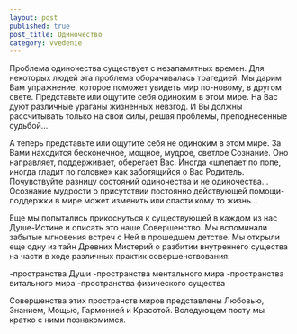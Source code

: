 ```yaml
---
layout: post
published: true
post_title: Одиночество
category: vvedenie
---
```

Проблема одиночества существует с незапамятных времен. Для некоторых людей эта проблема оборачивалась трагедией. Мы дарим Вам упражнение, которое поможет увидеть мир по-новому, в другом свете.
Представьте или ощутите себя одиноким в этом мире. На Вас дуют различные ураганы жизненных невзгод. И Вы должны рассчитывать только на свои силы, решая проблемы, преподнесенные судьбой…

А теперь представьте или ощутите себя не одиноким в этом мире. За Вами находится бесконечное, мощное, мудрое, светлое Сознание. Оно направляет, поддерживает, оберегает Вас. Иногда «шлепает по попе, иногда гладит по головке» как заботящийся о Вас Родитель.
Почувствуйте разницу состояний одиночества и не одиночества…
Осознание мудрости о присутствии постоянно действующей помощи-поддержки в мире может изменить или спасти кому то жизнь…

Еще мы попытались прикоснуться к существующей в каждом из нас Душе-Истине и описать это наше Совершенство. Мы вспоминали забытые мгновения встреч с Ней в прошедшем детстве.
Мы открыли еще одну из тайн Древних Мистерий о разбитии внутреннего существа на части в ходе различных практик совершенствования:

-пространства Души
-пространства ментального мира
-пространства витального мира
-пространства физического существа

Совершенства этих пространств миров представлены Любовью, Знанием, Мощью, Гармонией и Красотой. Вследующем посту мы кратко с ними познакомимся.
